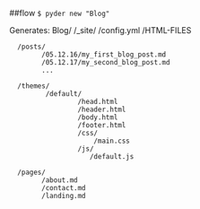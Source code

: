##flow
`$ pyder new "Blog"`

Generates:
  Blog/
      /_site/
            /config.yml
            /HTML-FILES
      
      /posts/
            /05.12.16/my_first_blog_post.md
            /05.12.17/my_second_blog_post.md
            ...

      /themes/
             /default/
                     /head.html
                     /header.html
                     /body.html
                     /footer.html
                     /css/
                         /main.css
                     /js/
                        /default.js
              
      /pages/
            /about.md
            /contact.md
            /landing.md
